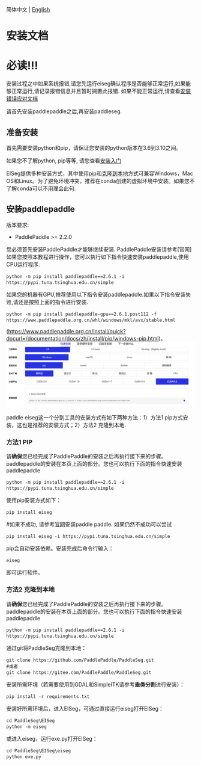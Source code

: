 简体中文 | [English](install_en.md)
# 安装文档

# 必读!!!
安装过程之中如果系统报错,请您先运行eiseg确认程序是否能够正常运行,如果能够正常运行,请记录报错信息并且暂时搁置此报错. 如果不能正常运行,请查看[安装错误应对文档](Install/installerror.md)

请首先安装paddlepaddle之后,再安装paddleseg.

## 准备安装
首先需要安装python和pip，请保证您安装的python版本在3.6到3.10之间。

如果您不了解python, pip等等, 请您查看[安装入门](Install/installfornewbe.md)

EISeg提供多种安装方式，其中使用[pip](#PIP)和[克隆到本地](#克隆到本地)方式可兼容Windows，Mac OS和Linux。为了避免环境冲突，推荐在conda创建的虚拟环境中安装。如果您不了解conda可以不用理会此句. 



## 安装paddlepaddle

版本要求:

* PaddlePaddle >= 2.2.0

您必须首先安装PaddlePaddle才能够继续安装. PaddlePaddle安装请参考[官网]
如果您按照本教程进行操作，您可以执行如下指令快速安装paddlepaddle,使用CPU运行程序.
```shell
python -m pip install paddlepaddle==2.6.1 -i https://pypi.tuna.tsinghua.edu.cn/simple
```
如果您的机器有GPU,推荐使用以下指令安装paddlepaddle.如果以下指令安装失败,请还是按照上面的指令进行安装.
```shell
python -m pip install paddlepaddle-gpu==2.6.1.post112 -f https://www.paddlepaddle.org.cn/whl/windows/mkl/avx/stable.html
```
(https://www.paddlepaddle.org.cn/install/quick?docurl=/documentation/docs/zh/install/pip/windows-pip.html)。
![alt text](paddlemainpage.png)


paddle eiseg这一个分割工具的安装方式有如下两种方法：1）方法1 pip方式安装，这也是推荐的安装方式；2）方法2 克隆到本地.
### 方法1 PIP
请**确保**您已经完成了PaddlePaddle的安装之后再执行接下来的步骤。paddlepaddle的安装在本页上面的部分。您也可以执行下面的指令快速安装paddlepaddle
```shell
python -m pip install paddlepaddle==2.6.1 -i https://pypi.tuna.tsinghua.edu.cn/simple
```
使用pip安装方式如下：

```shell
pip install eiseg
```
#如果不成功, 请参考[官网](https://www.paddlepaddle.org.cn/install/quick?docurl=/documentation/docs/zh/install/pip/windows-pip.html)安装paddle paddle. 如果仍然不成功可以尝试
```shell
pip install eiseg -i https://pypi.tuna.tsinghua.edu.cn/simple
```
pip会自动安装依赖。安装完成后命令行输入：
```shell
eiseg
```
即可运行软件。


### 方法2 克隆到本地
请**确保**您已经完成了PaddlePaddle的安装之后再执行接下来的步骤。paddlepaddle的安装在本页上面的部分。您也可以执行下面的指令快速安装paddlepaddle
```shell
python -m pip install paddlepaddle==2.6.1 -i https://pypi.tuna.tsinghua.edu.cn/simple
```
通过git将PaddleSeg克隆到本地：

```shell
git clone https://github.com/PaddlePaddle/PaddleSeg.git
#或者
git clone https://gitee.com/PaddlePaddle/PaddleSeg.git
```

安装所需环境（若需要使用到GDAL和SimpleITK请参考**垂类分割**进行安装）：

```shell
pip install -r requirements.txt
```

安装好所需环境后，进入EISeg，可通过直接运行eiseg打开EISeg：

```shell
cd PaddleSeg\EISeg
python -m eiseg
```

或进入eiseg，运行exe.py打开EISeg：

```shell
cd PaddleSeg\EISeg\eiseg
python exe.py
```



